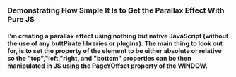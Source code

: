 ### Demonstrating How Simple It Is to Get the Parallax Effect With Pure JS

#### I'm creating a parallax effect using nothing but native JavaScript (without the use of any buttPirate libraries or plugins). The main thing to look out for, is to set the property of the element to be either absolute or relative so the "top","left,"right, and "bottom" properties can be then manipulated in JS using the PageYOffset property of the WINDOW.
